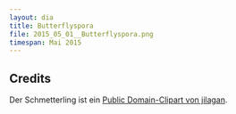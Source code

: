 ```yaml
---
layout: dia
title: Butterflyspora
file: 2015_05_01__Butterflyspora.png
timespan: Mai 2015
---
```


## Credits

Der Schmetterling ist ein [Public Domain-Clipart von jilagan](https://openclipart.org/detail/5815/butterfly).
